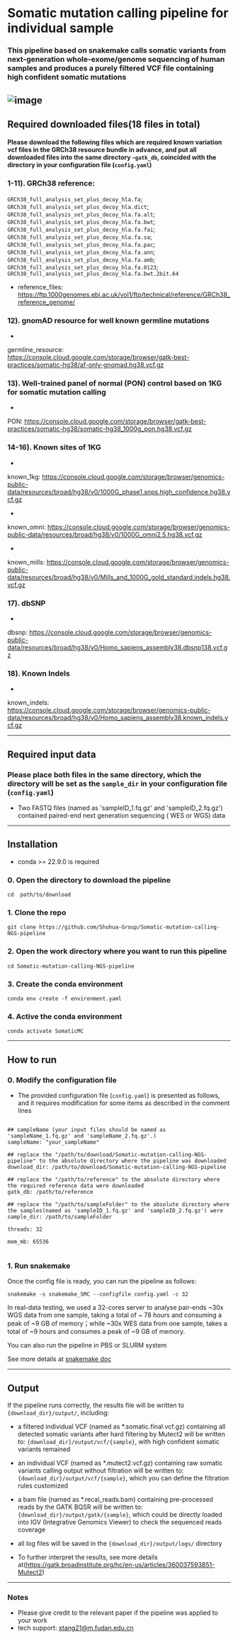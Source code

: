 # Somatic mutation calling pipeline for individual sample #

### This pipeline based on snakemake calls somatic variants from next-generation whole-exome/genome sequencing of human samples and produces a purely filtered VCF file containing high confident somatic mutations

![image](https://github.com/MorganHis/Somatic-mutation-calling-test-pipeline/assets/84215074/b490c5fb-6e51-4f0d-b129-f2a24c649a33)
-----------------------------------

## Required downloaded files(18 files in total)

#### Please download the following files which are required known variation vcf files in the GRCh38 resource bundle in advance, and put all downloaded files into the same directory -`` gatk_db ``, coincided with the directory in your configuration file (`` config.yaml ``)

### 1-11). GRCh38 reference:

``GRCh38_full_analysis_set_plus_decoy_hla.fa``;
``GRCh38_full_analysis_set_plus_decoy_hla.dict``;
``GRCh38_full_analysis_set_plus_decoy_hla.fa.alt``;
``GRCh38_full_analysis_set_plus_decoy_hla.fa.bwt``;
``GRCh38_full_analysis_set_plus_decoy_hla.fa.fai``;
``GRCh38_full_analysis_set_plus_decoy_hla.fa.sa``;
``GRCh38_full_analysis_set_plus_decoy_hla.fa.pac``;
``GRCh38_full_analysis_set_plus_decoy_hla.fa.ann``;
``GRCh38_full_analysis_set_plus_decoy_hla.fa.amb``;
``GRCh38_full_analysis_set_plus_decoy_hla.fa.0123``;
``GRCh38_full_analysis_set_plus_decoy_hla.fa.bwt.2bit.64``

* reference_files: https://ftp.1000genomes.ebi.ac.uk/vol1/ftp/technical/reference/GRCh38_reference_genome/

### 12). gnomAD resource for well known germline mutations

*

germline_resource: https://console.cloud.google.com/storage/browser/gatk-best-practices/somatic-hg38/af-only-gnomad.hg38.vcf.gz

### 13). Well-trained panel of normal (PON) control based on 1KG for somatic mutation calling

*

PON: https://console.cloud.google.com/storage/browser/gatk-best-practices/somatic-hg38/somatic-hg38_1000g_pon.hg38.vcf.gz

### 14-16). Known sites of 1KG

*

known_1kg: https://console.cloud.google.com/storage/browser/genomics-public-data/resources/broad/hg38/v0/1000G_phase1.snps.high_confidence.hg38.vcf.gz

*

known_omni: https://console.cloud.google.com/storage/browser/genomics-public-data/resources/broad/hg38/v0/1000G_omni2.5.hg38.vcf.gz

*

known_mills: https://console.cloud.google.com/storage/browser/genomics-public-data/resources/broad/hg38/v0/Mills_and_1000G_gold_standard.indels.hg38.vcf.gz

### 17). dbSNP

*

dbsnp: https://console.cloud.google.com/storage/browser/genomics-public-data/resources/broad/hg38/v0/Homo_sapiens_assembly38.dbsnp138.vcf.gz

### 18). Known Indels

*

known_indels: https://console.cloud.google.com/storage/browser/genomics-public-data/resources/broad/hg38/v0/Homo_sapiens_assembly38.known_indels.vcf.gz

-----------------------------------

## Required input data

### Please place both files in the same directory, which the directory will be set as the `` sample_dir `` in your configuration file (`` config.yaml ``)

* Two FASTQ files (named as 'sampleID_1.fq.gz' and 'sampleID_2.fq.gz') contained paired-end next generation sequencing (
  WES or WGS) data

-----------------------------------

## Installation

* conda >= 22.9.0 is required

### 0. Open the directory to download the pipeline

```
cd  path/to/download
```

### 1. Clone the repo

```
git clone https://github.com/Shuhua-Group/Somatic-mutation-calling-NGS-pipeline
```

### 2. Open the work directory where you want to run this pipeline

```
cd Somatic-mutation-calling-NGS-pipeline
```

### 3. Create the conda environment

```
conda env create -f environment.yaml
```

### 4. Active the conda environment

```
conda activate SomaticMC
```

-----------------------------------

## How to run

### 0. Modify the configuration file

* The provided configuration file (`` config.yaml ``) is presented as follows, and it requires modification for some
  items as described in the comment lines

```

## sampleName (your input files should be named as 'sampleName_1.fq.gz' and 'sampleName_2.fq.gz'.)
sampleName: "your_sampleName"

## replace the "/path/to/download/Somatic-mutation-calling-NGS-pipeline" to the absolute directory where the pipeline was downloaded
download_dir: /path/to/download/Somatic-mutation-calling-NGS-pipeline

## replace the "/path/to/reference" to the absolute directory where the required reference data were downloaded
gatk_db: /path/to/reference

## replace the "/path/to/sampleFolder" to the absolute directory where the samples(named as 'sampleID_1.fq.gz' and 'sampleID_2.fq.gz') were
sample_dir: /path/to/sampleFolder

threads: 32

mem_mb: 65536


```

### 1. Run snakemake

Once the config file is ready, you can run the pipeline as follows:

```
snakemake -s snakemake_SMC --configfile config.yaml -c 32

``` 

In real-data testing, we used a 32-cores server to analyse pair-ends ~30x WGS data from one sample, taking a total of ~
78 hours and consuming a peak of ~9 GB of memory；while ~30x WES data from one sample, takes a total of ~9 hours and
consumes a peak of ~9 GB of memory.

You can also run the pipeline in PBS or SLURM system

See more details at [snakemake doc](https://snakemake.readthedocs.io/en/stable/executing/cluster.html)

-----------------------------------

## Output

If the pipeline runs correctly, the results file will be written to `{download_dir}/output/`, including:

* a filtered individual VCF (named as *.somatic.final.vcf.gz) containing all detected somatic variants after hard
  filtering by Mutect2 will be written to: `` {download_dir}/output/vcf/{sample} ``, with high confident somatic
  variants remained

* an individual VCF (named as *.mutect2.vcf.gz) containing raw somatic variants calling output without filtration will
  be written to: `` {download_dir}/output/vcf/{sample} ``, which you can define the filtration rules customized

* a bam file (named as *.recal_reads.bam) containing pre-processed reads by the GATK BQSR will be written
  to: `` {download_dir}/output/gatk/{sample} ``, which could be directly loaded into IGV (Integrative Genomics Viewer)
  to check the sequenced reads coverage

* all log files will be saved in the `` {download_dir}/output/logs/ `` directory


* To further interpret the results, see more details
  at(https://gatk.broadinstitute.org/hc/en-us/articles/360037593851-Mutect2)

-----------------------------------

### Notes

* Please give credit to the relevant paper if the pipeline was applied to your work
* tech support: xtang21@m.fudan.edu.cn
